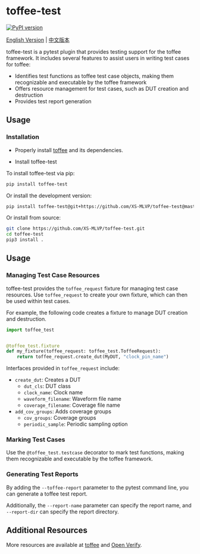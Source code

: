 # toffee-test

[![PyPI version](https://badge.fury.io/py/toffee-test.svg)](https://badge.fury.io/py/toffee-test)

[English Version](README.md) | [中文版本](README_zh.md)

toffee-test is a pytest plugin that provides testing support for the toffee framework. It includes several features to assist users in writing test cases for toffee:
- Identifies test functions as toffee test case objects, making them recognizable and executable by the toffee framework
- Offers resource management for test cases, such as DUT creation and destruction
- Provides test report generation

## Usage

### Installation

- Properly install [toffee](https://github.com/XS-MLVP/toffee/tree/master/toffee) and its dependencies.

- Install toffee-test

To install toffee-test via pip:

```bash
pip install toffee-test
```

Or install the development version:

```bash
pip install toffee-test@git+https://github.com/XS-MLVP/toffee-test@master
```

Or install from source:

```bash
git clone https://github.com/XS-MLVP/toffee-test.git
cd toffee-test
pip3 install .
```

## Usage

### Managing Test Case Resources

toffee-test provides the `toffee_request` fixture for managing test case resources. Use `toffee_request` to create your own fixture, which can then be used within test cases.

For example, the following code creates a fixture to manage DUT creation and destruction.

```python
import toffee_test


@toffee_test.fixture
def my_fixture(toffee_request: toffee_test.ToffeeRequest):
    return toffee_request.create_dut(MyDUT, "clock_pin_name")
```

Interfaces provided in `toffee_request` include:

- `create_dut`: Creates a DUT
    - `dut_cls`: DUT class
    - `clock_name`: Clock name
    - `waveform_filename`: Waveform file name
    - `coverage_filename`: Coverage file name
- `add_cov_groups`: Adds coverage groups
    - `cov_groups`: Coverage groups
    - `periodic_sample`: Periodic sampling option


### Marking Test Cases

Use the `@toffee_test.testcase` decorator to mark test functions, making them recognizable and executable by the toffee framework.

### Generating Test Reports

By adding the `--toffee-report` parameter to the pytest command line, you can generate a toffee test report.

Additionally, the `--report-name` parameter can specify the report name, and `--report-dir` can specify the report directory.

## Additional Resources

More resources are available at [toffee](https://github.com/XS-MLVP/toffee/tree/master/toffee) and [Open Verify](https://open-verify.cc/).

